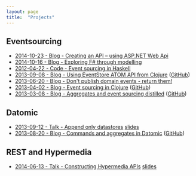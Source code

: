 ```yaml
---
layout: page
title:  "Projects"
---
```


## Eventsourcing

* [2014-10-23 - Blog - Creating an API – using ASP.NET Web Api](http://www.jayway.com/2014/10/23/creating-an-api-for-a-rock-paper-scissors-game-using-asp-net-web-api/)
* [2014-10-16 - Blog - Exploring F# through modelling](http://www.jayway.com/2014/10/16/exploring-f-through-modeling-4/)
* [2012-04-22 - Code - Event sourcing in Haskell](https://bitbucket.org/owickstrom/ues-haskell/src)
* [2013-09-08 - Blog - Using EventStore ATOM API from Clojure](http://www.jayway.com/2013/09/08/using-eventstore-atom-api-from-clojure/) ([GitHub](https://github.com/jankronquist/rock-paper-scissors-in-clojure/tree/master/eventstore))
* [2013-06-20 - Blog - Don't publish domain events - return them!](http://www.jayway.com/2013/06/20/dont-publish-domain-events-return-them/)
* [2013-04-02 - Blog - Event sourcing in Clojure](http://www.jayway.com/2013/04/02/event-sourcing-in-clojure/) ([GitHub](https://github.com/jankronquist/rock-paper-scissors-in-clojure))
* [2013-03-08 - Blog - Aggregates and event sourcing distilled](http://www.jayway.com/2013/03/08/aggregates-event-sourcing-distilled/) ([GitHub](https://github.com/jankronquist/rock-paper-scissors-in-java))

## Datomic

* [2013-09-12 - Talk - Append only datastores](http://www.slideshare.net/jankronquist/append-only-data-stores) [slides](http://www.slideshare.net/jankronquist/append-only-data-stores)
* [2013-08-20 - Blog - Commands and aggregates in Datomic](http://www.jayway.com/2013/08/20/commands-and-aggregates-in-datomic/) ([GitHub](https://github.com/jankronquist/rock-paper-scissors-in-clojure/tree/master/datomic))

## REST and Hypermedia

* [2014-06-13 - Talk - Constructing Hypermedia APIs](http://vimeo.com/99524301) [slides](http://www.slideshare.net/jankronquist/hypermedia-apis-geekout)
